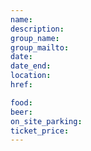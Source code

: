 ```yaml
---
name: 
description: 
group_name: 
group_mailto: 
date: 
date_end: 
location: 
href: 

food: 
beer: 
on_site_parking: 
ticket_price:
---
```

